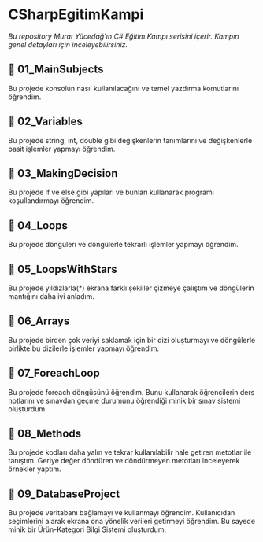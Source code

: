 # CSharpEgitimKampi
*Bu repository Murat Yücedağ'ın C# Eğitim Kampı serisini içerir. Kampın genel detayları için inceleyebilirsiniz.*

## 📌 01_MainSubjects
Bu projede konsolun nasıl kullanılacağını ve temel yazdırma komutlarını öğrendim.

## 📌 02_Variables
Bu projede string, int, double gibi değişkenlerin tanımlarını ve değişkenlerle basit işlemler yapmayı öğrendim.

## 📌 03_MakingDecision
Bu projede if ve else gibi yapıları ve bunları kullanarak programı koşullandırmayı öğrendim. 

## 📌 04_Loops
Bu projede döngüleri ve döngülerle tekrarlı işlemler yapmayı öğrendim.

## 📌 05_LoopsWithStars
Bu projede yıldızlarla(*) ekrana farklı şekiller çizmeye çalıştım ve döngülerin mantığını daha iyi anladım.

## 📌 06_Arrays
Bu projede birden çok veriyi saklamak için bir dizi oluşturmayı ve döngülerle birlikte bu dizilerle işlemler yapmayı öğrendim. 

## 📌 07_ForeachLoop
Bu projede foreach döngüsünü öğrendim. Bunu kullanarak öğrencilerin ders notlarını ve sınavdan geçme durumunu öğrendiği minik bir sınav sistemi oluşturdum.  

## 📌 08_Methods
Bu projede kodları daha yalın ve tekrar kullanılabilir hale getiren metotlar ile tanıştım. Geriye değer döndüren ve döndürmeyen metotları inceleyerek örnekler yaptım. 

## 📌 09_DatabaseProject
Bu projede veritabanı bağlamayı ve kullanmayı öğrendim. Kullanıcıdan seçimlerini alarak ekrana ona yönelik verileri getirmeyi öğrendim. Bu sayede minik bir Ürün-Kategori Bilgi Sistemi oluşturdum.
